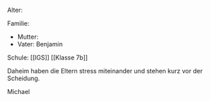 Alter:

Familie:
- Mutter: 
- Vater: Benjamin 

Schule: [[IGS]] [[Klasse 7b]]

Daheim haben die Eltern stress miteinander und stehen kurz vor der Scheidung.

Michael